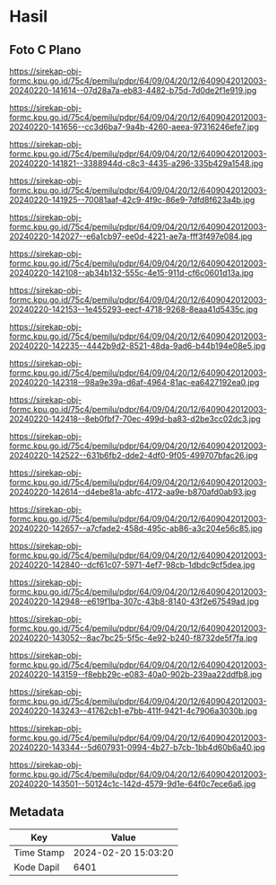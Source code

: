 # Hasil

## Foto C Plano

https://sirekap-obj-formc.kpu.go.id/75c4/pemilu/pdpr/64/09/04/20/12/6409042012003-20240220-141614--07d28a7a-eb83-4482-b75d-7d0de2f1e919.jpg

https://sirekap-obj-formc.kpu.go.id/75c4/pemilu/pdpr/64/09/04/20/12/6409042012003-20240220-141656--cc3d6ba7-9a4b-4260-aeea-97316246efe7.jpg

https://sirekap-obj-formc.kpu.go.id/75c4/pemilu/pdpr/64/09/04/20/12/6409042012003-20240220-141821--3388944d-c8c3-4435-a296-335b429a1548.jpg

https://sirekap-obj-formc.kpu.go.id/75c4/pemilu/pdpr/64/09/04/20/12/6409042012003-20240220-141925--70081aaf-42c9-4f9c-86e9-7dfd8f623a4b.jpg

https://sirekap-obj-formc.kpu.go.id/75c4/pemilu/pdpr/64/09/04/20/12/6409042012003-20240220-142027--e6a1cb97-ee0d-4221-ae7a-fff3f497e084.jpg

https://sirekap-obj-formc.kpu.go.id/75c4/pemilu/pdpr/64/09/04/20/12/6409042012003-20240220-142108--ab34b132-555c-4e15-911d-cf6c0601d13a.jpg

https://sirekap-obj-formc.kpu.go.id/75c4/pemilu/pdpr/64/09/04/20/12/6409042012003-20240220-142153--1e455293-eecf-4718-9268-8eaa41d5435c.jpg

https://sirekap-obj-formc.kpu.go.id/75c4/pemilu/pdpr/64/09/04/20/12/6409042012003-20240220-142235--4442b9d2-8521-48da-9ad6-b44b194e08e5.jpg

https://sirekap-obj-formc.kpu.go.id/75c4/pemilu/pdpr/64/09/04/20/12/6409042012003-20240220-142318--98a9e39a-d6af-4964-81ac-ea6427192ea0.jpg

https://sirekap-obj-formc.kpu.go.id/75c4/pemilu/pdpr/64/09/04/20/12/6409042012003-20240220-142418--8eb0fbf7-70ec-499d-ba83-d2be3cc02dc3.jpg

https://sirekap-obj-formc.kpu.go.id/75c4/pemilu/pdpr/64/09/04/20/12/6409042012003-20240220-142522--631b6fb2-dde2-4df0-9f05-499707bfac26.jpg

https://sirekap-obj-formc.kpu.go.id/75c4/pemilu/pdpr/64/09/04/20/12/6409042012003-20240220-142614--d4ebe81a-abfc-4172-aa9e-b870afd0ab93.jpg

https://sirekap-obj-formc.kpu.go.id/75c4/pemilu/pdpr/64/09/04/20/12/6409042012003-20240220-142657--a7cfade2-458d-495c-ab86-a3c204e56c85.jpg

https://sirekap-obj-formc.kpu.go.id/75c4/pemilu/pdpr/64/09/04/20/12/6409042012003-20240220-142840--dcf61c07-5971-4ef7-98cb-1dbdc9cf5dea.jpg

https://sirekap-obj-formc.kpu.go.id/75c4/pemilu/pdpr/64/09/04/20/12/6409042012003-20240220-142948--e619f1ba-307c-43b8-8140-43f2e67549ad.jpg

https://sirekap-obj-formc.kpu.go.id/75c4/pemilu/pdpr/64/09/04/20/12/6409042012003-20240220-143052--8ac7bc25-5f5c-4e92-b240-f8732de5f7fa.jpg

https://sirekap-obj-formc.kpu.go.id/75c4/pemilu/pdpr/64/09/04/20/12/6409042012003-20240220-143159--f8ebb29c-e083-40a0-902b-239aa22ddfb8.jpg

https://sirekap-obj-formc.kpu.go.id/75c4/pemilu/pdpr/64/09/04/20/12/6409042012003-20240220-143243--41762cb1-e7bb-411f-9421-4c7906a3030b.jpg

https://sirekap-obj-formc.kpu.go.id/75c4/pemilu/pdpr/64/09/04/20/12/6409042012003-20240220-143344--5d607931-0994-4b27-b7cb-1bb4d60b6a40.jpg

https://sirekap-obj-formc.kpu.go.id/75c4/pemilu/pdpr/64/09/04/20/12/6409042012003-20240220-143501--50124c1c-142d-4579-9d1e-64f0c7ece6a6.jpg


## Metadata

| Key        | Value               |
| ---------- | ------------------- |
| Time Stamp | 2024-02-20 15:03:20 |
| Kode Dapil | 6401                |



